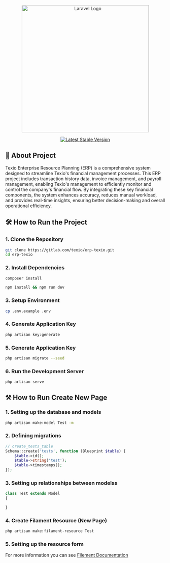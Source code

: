 <p align="center"><a href="https://laravel.com" target="_blank"><img src="https://raw.githubusercontent.com/laravel/art/master/logo-lockup/5%20SVG/2%20CMYK/1%20Full%20Color/laravel-logolockup-cmyk-red.svg" width="400" alt="Laravel Logo"></a></p>

<p align="center">
<a href="https://packagist.org/packages/laravel/framework"><img src="https://img.shields.io/packagist/v/laravel/framework" alt="Latest Stable Version"></a>
</p>

## 🚀 About Project

Texio Enterprise Resource Planning (ERP) is a comprehensive system designed to streamline Texio's financial management processes. This ERP project includes transaction history data, invoice management, and payroll management, enabling Texio's management to efficiently monitor and control the company's financial flow. By integrating these key financial components, the system enhances accuracy, reduces manual workload, and provides real-time insights, ensuring better decision-making and overall operational efficiency.

## 🛠️ How to Run the Project

###  1. Clone the Repository

```bash
git clone https://gitlab.com/texio/erp-texio.git
cd erp-texio
```

### 2. Install Dependencies

```bash
composer install
```
```bash
npm install && npm run dev
```

### 3. Setup Environment

```bash
cp .env.example .env
```

### 4. Generate Application Key

```bash
php artisan key:generate
```

### 5. Generate Application Key

```bash
php artisan migrate --seed
```

### 6. Run the Development Server

```bash
php artisan serve
```

## ⚒️ How to Run Create New Page

###  1. Setting up the database and models

```bash
php artisan make:model Test -m
```

###  2. Defining migrations

```php
// create_tests_table
Schema::create('tests', function (Blueprint $table) {
    $table->id();
    $table->string('test');
    $table->timestamps();
});
```

###  3. Setting up relationships between modelss

```php
class Test extends Model
{

}
```

###  4. Create Filament Resource (New Page)

```bash
php artisan make:filament-resource Test
```

###  5. Setting up the resource form

For more information you can see [Filement Documentation](https://filamentphp.com/docs/3.x/panels/getting-started#setting-up-the-resource-form)

